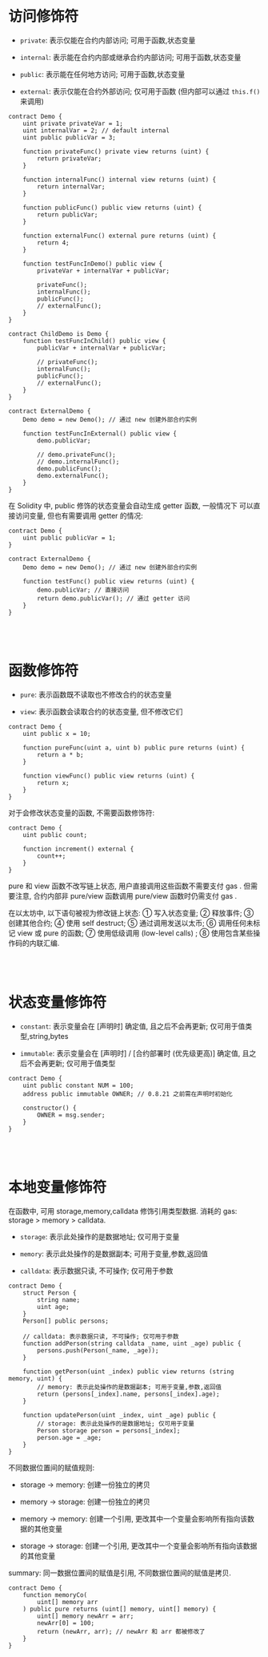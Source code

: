 # 访问修饰符

-   `private`: 表示仅能在合约内部访问; 可用于函数,状态变量

-   `internal`: 表示能在合约内部或继承合约内部访问; 可用于函数,状态变量

-   `public`: 表示能在任何地方访问; 可用于函数,状态变量

-   `external`: 表示仅能在合约外部访问; 仅可用于函数 (但内部可以通过 `this.f()` 来调用)

```solidity
contract Demo {
    uint private privateVar = 1;
    uint internalVar = 2; // default internal
    uint public publicVar = 3;

    function privateFunc() private view returns (uint) {
        return privateVar;
    }

    function internalFunc() internal view returns (uint) {
        return internalVar;
    }

    function publicFunc() public view returns (uint) {
        return publicVar;
    }

    function externalFunc() external pure returns (uint) {
        return 4;
    }

    function testFuncInDemo() public view {
        privateVar + internalVar + publicVar;

        privateFunc();
        internalFunc();
        publicFunc();
        // externalFunc();
    }
}

contract ChildDemo is Demo {
    function testFuncInChild() public view {
        publicVar + internalVar + publicVar;

        // privateFunc();
        internalFunc();
        publicFunc();
        // externalFunc();
    }
}

contract ExternalDemo {
    Demo demo = new Demo(); // 通过 new 创建外部合约实例

    function testFuncInExternal() public view {
        demo.publicVar;

        // demo.privateFunc();
        // demo.internalFunc();
        demo.publicFunc();
        demo.externalFunc();
    }
}
```

在 Solidity 中, public 修饰的状态变量会自动生成 getter 函数, 一般情况下 可以直接访问变量, 但也有需要调用 getter 的情况:

```solidity
contract Demo {
    uint public publicVar = 1;
}

contract ExternalDemo {
    Demo demo = new Demo(); // 通过 new 创建外部合约实例

    function testFunc() public view returns (uint) {
        demo.publicVar; // 直接访问
        return demo.publicVar(); // 通过 getter 访问
    }
}
```

<br><br>

# 函数修饰符

-   `pure`: 表示函数既不读取也不修改合约的状态变量

-   `view`: 表示函数会读取合约的状态变量, 但不修改它们

```solidity
contract Demo {
    uint public x = 10;

    function pureFunc(uint a, uint b) public pure returns (uint) {
        return a * b;
    }

    function viewFunc() public view returns (uint) {
        return x;
    }
}
```

对于会修改状态变量的函数, 不需要函数修饰符:

```solidity
contract Demo {
    uint public count;

    function increment() external {
        count++;
    }
}
```

pure 和 view 函数不改写链上状态, 用户直接调用这些函数不需要支付 gas . 但需要注意, 合约内部非 pure/view 函数调用 pure/view 函数时仍需支付 gas .

在以太坊中, 以下语句被视为修改链上状态: ① 写入状态变量; ② 释放事件; ③ 创建其他合约; ④ 使用 self destruct; ⑤ 通过调用发送以太币; ⑥ 调用任何未标记 view 或 pure 的函数; ⑦ 使用低级调用 (low-level calls) ; ⑧ 使用包含某些操作码的内联汇编.

<br><br>

# 状态变量修饰符

-   `constant`: 表示变量会在 [声明时] 确定值, 且之后不会再更新; 仅可用于值类型,string,bytes

-   `immutable`: 表示变量会在 [声明时] / [合约部署时 (优先级更高)] 确定值, 且之后不会再更新; 仅可用于值类型

```solidity
contract Demo {
    uint public constant NUM = 100;
    address public immutable OWNER; // 0.8.21 之前需在声明时初始化

    constructor() {
        OWNER = msg.sender;
    }
}
```

<br><br>

# 本地变量修饰符

在函数中, 可用 storage,memory,calldata 修饰引用类型数据. 消耗的 gas: storage > memory > calldata.

-   `storage`: 表示此处操作的是数据地址; 仅可用于变量

-   `memory`: 表示此处操作的是数据副本; 可用于变量,参数,返回值

-   `calldata`: 表示数据只读, 不可操作; 仅可用于参数

```solidity
contract Demo {
    struct Person {
        string name;
        uint age;
    }
    Person[] public persons;

    // calldata: 表示数据只读, 不可操作; 仅可用于参数
    function addPerson(string calldata _name, uint _age) public {
        persons.push(Person(_name, _age));
    }

    function getPerson(uint _index) public view returns (string memory, uint) {
        // memory: 表示此处操作的是数据副本; 可用于变量,参数,返回值
        return (persons[_index].name, persons[_index].age);
    }

    function updatePerson(uint _index, uint _age) public {
        // storage: 表示此处操作的是数据地址; 仅可用于变量
        Person storage person = persons[_index];
        person.age = _age;
    }
}
```

不同数据位置间的赋值规则:

-   storage -> memory: 创建一份独立的拷贝

-   memory -> storage: 创建一份独立的拷贝

-   memory -> memory: 创建一个引用, 更改其中一个变量会影响所有指向该数据的其他变量

-   storage -> storage: 创建一个引用, 更改其中一个变量会影响所有指向该数据的其他变量

summary: 同一数据位置间的赋值是引用, 不同数据位置间的赋值是拷贝.

```solidity
contract Demo {
    function memoryCo(
        uint[] memory arr
    ) public pure returns (uint[] memory, uint[] memory) {
        uint[] memory newArr = arr;
        newArr[0] = 100;
        return (newArr, arr); // newArr 和 arr 都被修改了
    }
}
```

<br><br>
